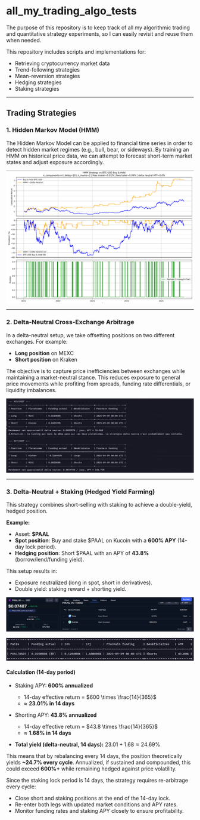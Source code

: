 # all_my_trading_algo_tests

The purpose of this repository is to keep track of all my algorithmic trading and quantitative strategy experiments, so I can easily revisit and reuse them when needed.

This repository includes scripts and implementations for:

- Retrieving cryptocurrency market data
- Trend-following strategies
- Mean-reversion strategies
- Hedging strategies
- Staking strategies

---

## Trading Strategies

### 1. Hidden Markov Model (HMM)

The Hidden Markov Model can be applied to financial time series in order to detect hidden market regimes (e.g., bull, bear, or sideways).
By training an HMM on historical price data, we can attempt to forecast short-term market states and adjust exposure accordingly.

![HMM Example](./public/backtest_hmm_simple.png)

---

### 2. Delta-Neutral Cross-Exchange Arbitrage

In a delta-neutral setup, we take offsetting positions on two different exchanges.
For example:

* **Long position** on MEXC
* **Short position** on Kraken

The objective is to capture price inefficiencies between exchanges while maintaining a market-neutral stance.
This reduces exposure to general price movements while profiting from spreads, funding rate differentials, or liquidity imbalances.

![Delta neutral cross CEX Example](./public/delta_neutral_cross_CEX.png)

---

### 3. Delta-Neutral + Staking (Hedged Yield Farming)

This strategy combines short-selling with staking to achieve a double-yield, hedged position.

**Example:**

* Asset: **\$PAAL**
* **Spot position**: Buy and stake \$PAAL on Kucoin with a **600% APY** (14-day lock period).
* **Hedging position**: Short \$PAAL with an APY of **43.8%** (borrow/lend/funding yield).

This setup results in:

* Exposure neutralized (long in spot, short in derivatives).
* Double yield: staking reward + shorting yield.

![PAAL APY Example](./public/APY_kucoin.png)

![PAAL short Example](./public/paal_short.png)

#### Calculation (14-day period)

* Staking APY: **600% annualized**

  * 14-day effective return = $600 \times \frac{14}{365}$
  * ≈ **23.01% in 14 days**

* Shorting APY: **43.8% annualized**

  * 14-day effective return = $43.8 \times \frac{14}{365}$
  * ≈ **1.68% in 14 days**

* **Total yield (delta-neutral, 14 days):**
  $23.01 + 1.68 ≈ 24.69$%

This means that by rebalancing every 14 days, the position theoretically yields **\~24.7% every cycle**.
Annualized, if sustained and compounded, this could exceed **600%+** while remaining hedged against price volatility.

Since the staking lock period is 14 days, the strategy requires re-arbitrage every cycle:

* Close short and staking positions at the end of the 14-day lock.
* Re-enter both legs with updated market conditions and APY rates.
* Monitor funding rates and staking APY closely to ensure profitability.
